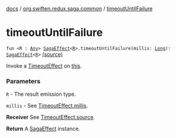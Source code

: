 [docs](../index.md) / [org.swiften.redux.saga.common](index.md) / [timeoutUntilFailure](./timeout-until-failure.md)

# timeoutUntilFailure

`fun <R : `[`Any`](https://kotlinlang.org/api/latest/jvm/stdlib/kotlin/-any/index.html)`> `[`SagaEffect`](-saga-effect/index.md)`<`[`R`](timeout-until-failure.md#R)`>.timeoutUntilFailure(millis: `[`Long`](https://kotlinlang.org/api/latest/jvm/stdlib/kotlin/-long/index.html)`): `[`SagaEffect`](-saga-effect/index.md)`<`[`R`](timeout-until-failure.md#R)`>` [(source)](https://github.com/protoman92/KotlinRedux/tree/master/common/common-saga/src/main/kotlin/org/swiften/redux/saga/common/CommonExtension.kt#L269)

Invoke a [TimeoutEffect](-timeout-effect/index.md) on [this](timeout-until-failure/-this-.md).

### Parameters

`R` - The result emission type.

`millis` - See [TimeoutEffect.millis](-timeout-effect/millis.md).

**Receiver**
See [TimeoutEffect.source](-timeout-effect/source.md).

**Return**
A [SagaEffect](-saga-effect/index.md) instance.

